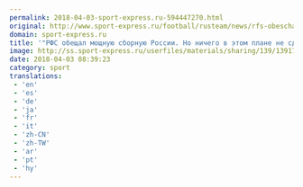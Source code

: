 ```yaml
---
permalink: 2018-04-03-sport-express.ru-594447270.html
original: http://www.sport-express.ru/football/rusteam/news/rfs-obeschal-moschnuyu-sbornuyu-rossii-no-nichego-v-etom-plane-ne-sdelal-pyat-faktov-gazzaeva-o-zastoe-rossiyskogo-futbola-1391747/
domain: sport-express.ru
title: '"РФС обещал мощную сборную России. Но ничего в этом плане не сделал". Пять фактов Газзаева о застое российского футбола'
image: http://ss.sport-express.ru/userfiles/materials/sharing/139/1391747.jpg
date: 2018-04-03 08:39:23
category: sport
translations: 
 - 'en'
 - 'es'
 - 'de'
 - 'ja'
 - 'fr'
 - 'it'
 - 'zh-CN'
 - 'zh-TW'
 - 'ar'
 - 'pt'
 - 'hy'
---
```


